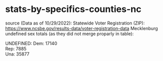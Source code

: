# stats-by-specifics-counties-nc



source (Data as of 10/29/2022): Statewide Voter Registration (ZIP): https://www.ncsbe.gov/results-data/voter-registration-data 
Mecklenburg undefined sex totals (as they did not merge proparly in table): 

UNDEFINED:
Dem: 17140	
Rep: 7885	
Una: 35877 
